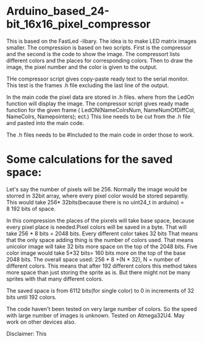 # Arduino_based_24-bit_16x16_pixel_compressor

This is based on the FastLed -libary. The idea is to make LED matrix images smaller.  The compression is based on two scripts. First is the compressor and the second is the code to show the image. The compressort lists different colors and the places for corresponding colors.  Then to draw the image, the pixel number and the color is given to the output.


THe compressor script gives copy-paste ready text to the serial monitor. This test is the frames .h file excluding the last line of the output. 

In the main code the pixel data are stored in .h files. where from the LedOn function will display the image. 
The compressor script gives ready made function for the given frame ( LedON(NameColrsNum, NameNumOfDiffCol, NameColrs, Namepointers); ect.) This line needs to be cut from the .h file and pasted into the main code.  

The .h files needs to be #Included to the main code in order those to work. 

# Some calculations for the saved space:

Let's say the number of pixels will be 256. Normally the image would be  storred in 32bit array, where every pixel color would be stored separetly. This would take 256* 32bits(because there is no uint24_t in arduino) =  ‭8 192‬ bits of space.  
 
 In this compression the places of the pixrels will take base space, because every pixel place is needed.Pixel colors will be saved in a byte. That will take 256 * 8 bits = 2048 bits.
Every different color takes 32 bits That means that the only space adding thing is the number of colors used.  That means unicolor image will take 32 bits more space on the top of the 2048 bits. Five color image would take 5*32 bits= 160 bits  more on the top of the base 2048 bits.  The overall space  used: 256 * 8 +(N * 32), N = number of different colors. This means that after 192 different colors this method takes more space than just storing the sprite as is. But there might not be many sprites with that many different colors.

 The saved space is from 6112 bits(for single color) to 0 in increments of 32 bits until 192 colors.
 

The code haven't been tested on very large number of colors. So the speed with large number of images is unknown. 
Tested on Atmega32U4. May work on other devices also. 

Disclaimer: This 
